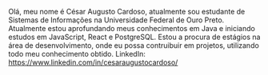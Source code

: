 Olá, meu nome é César Augusto Cardoso, atualmente sou estudante de Sistemas de Informações na Universidade Federal de Ouro Preto.
Atualmente estou aprofundando meus conhecimentos em Java e iniciando estudos em JavaScript, React e PostgreSQL.
Estou a procura de estágios na área de desenvolvimento, onde eu possa contruibuir em projetos, utilizando todo meu conhecimento obtido.
LinkedIn: https://www.linkedin.com/in/cesaraugustocardoso/

<!---
Cesarcardoso94/Cesarcardoso94 is a ✨ special ✨ repository because its `README.md` (this file) appears on your GitHub profile.
You can click the Preview link to take a look at your changes.
--->
